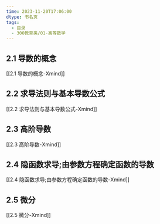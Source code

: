 ```yaml
---
time: 2023-11-20T17:06:00
dtype: 书名页
tags:
  - 目录
  - 300教育类/01-高等数学
---
```

## 2.1 导数的概念
[[2.1 导数的概念-Xmind]]
## 2.2 求导法则与基本导数公式
[[2.2 求导法则与基本导数公式-Xmind]]
## 2.3 高阶导数
[[2.3 高阶导数-Xmind]]
## 2.4 隐函数求导;由参数方程确定函数的导数
[[2.4 隐函数求导;由参数方程确定函数的导数-Xmind]]
## 2.5 微分
[[2.5 微分-Xmind]]